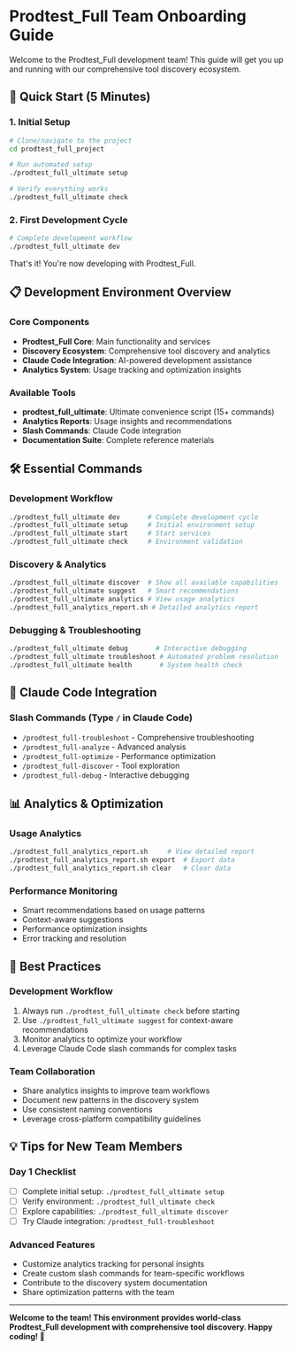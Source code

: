 # Prodtest_Full Team Onboarding Guide

Welcome to the Prodtest_Full development team! This guide will get you up and running with our comprehensive tool discovery ecosystem.

## 🚀 Quick Start (5 Minutes)

### 1. Initial Setup
```bash
# Clone/navigate to the project
cd prodtest_full_project

# Run automated setup
./prodtest_full_ultimate setup

# Verify everything works
./prodtest_full_ultimate check
```

### 2. First Development Cycle
```bash
# Complete development workflow
./prodtest_full_ultimate dev
```

That's it! You're now developing with Prodtest_Full.

## 📋 Development Environment Overview

### Core Components
- **Prodtest_Full Core**: Main functionality and services
- **Discovery Ecosystem**: Comprehensive tool discovery and analytics
- **Claude Code Integration**: AI-powered development assistance
- **Analytics System**: Usage tracking and optimization insights

### Available Tools
- **prodtest_full_ultimate**: Ultimate convenience script (15+ commands)
- **Analytics Reports**: Usage insights and recommendations
- **Slash Commands**: Claude Code integration
- **Documentation Suite**: Complete reference materials

## 🛠️ Essential Commands

### Development Workflow
```bash
./prodtest_full_ultimate dev       # Complete development cycle
./prodtest_full_ultimate setup     # Initial environment setup
./prodtest_full_ultimate start     # Start services
./prodtest_full_ultimate check     # Environment validation
```

### Discovery & Analytics
```bash
./prodtest_full_ultimate discover  # Show all available capabilities
./prodtest_full_ultimate suggest   # Smart recommendations
./prodtest_full_ultimate analytics # View usage analytics
./prodtest_full_analytics_report.sh # Detailed analytics report
```

### Debugging & Troubleshooting
```bash
./prodtest_full_ultimate debug       # Interactive debugging
./prodtest_full_ultimate troubleshoot # Automated problem resolution
./prodtest_full_ultimate health       # System health check
```

## 🎯 Claude Code Integration

### Slash Commands (Type `/` in Claude Code)
- `/prodtest_full-troubleshoot` - Comprehensive troubleshooting
- `/prodtest_full-analyze` - Advanced analysis
- `/prodtest_full-optimize` - Performance optimization
- `/prodtest_full-discover` - Tool exploration
- `/prodtest_full-debug` - Interactive debugging

## 📊 Analytics & Optimization

### Usage Analytics
```bash
./prodtest_full_analytics_report.sh     # View detailed report
./prodtest_full_analytics_report.sh export  # Export data
./prodtest_full_analytics_report.sh clear   # Clear data
```

### Performance Monitoring
- Smart recommendations based on usage patterns
- Context-aware suggestions
- Performance optimization insights
- Error tracking and resolution

## 🔧 Best Practices

### Development Workflow
1. Always run `./prodtest_full_ultimate check` before starting
2. Use `./prodtest_full_ultimate suggest` for context-aware recommendations
3. Monitor analytics to optimize your workflow
4. Leverage Claude Code slash commands for complex tasks

### Team Collaboration
- Share analytics insights to improve team workflows
- Document new patterns in the discovery system
- Use consistent naming conventions
- Leverage cross-platform compatibility guidelines

## 💡 Tips for New Team Members

### Day 1 Checklist
- [ ] Complete initial setup: `./prodtest_full_ultimate setup`
- [ ] Verify environment: `./prodtest_full_ultimate check`
- [ ] Explore capabilities: `./prodtest_full_ultimate discover`
- [ ] Try Claude integration: `/prodtest_full-troubleshoot`

### Advanced Features
- Customize analytics tracking for personal insights
- Create custom slash commands for team-specific workflows
- Contribute to the discovery system documentation
- Share optimization patterns with the team

---

**Welcome to the team! This environment provides world-class Prodtest_Full development with comprehensive tool discovery. Happy coding! 🚀**

